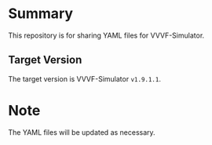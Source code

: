 # Summary
This repository is for sharing YAML files for VVVF-Simulator.

## Target Version
The target version is VVVF-Simulator `v1.9.1.1`.

# Note
The YAML files will be updated as necessary.
